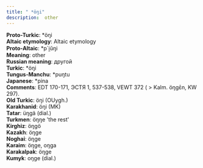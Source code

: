 ```yaml
---
title: " *öŋi"
description:  other
---
```


<strong>Proto-Turkic</strong>:  *öŋi<br>
<strong>Altaic etymology</strong>:  Altaic etymology<br>
<strong> Proto-Altaic</strong>:  *p`i̯ŭŋi<br>
<strong>Meaning</strong>:  other<br>
<strong>Russian meaning</strong>:  другой<br>
<strong>Turkic</strong>:  *öŋi<br>
<strong>Tungus-Manchu</strong>:  *puŋtu<br>
<strong>Japanese</strong>:  *pina<br>
<strong>Comments</strong>:  EDT 170-171, ЭСТЯ 1, 537-538, VEWT 372 ( > Kalm. öŋgɛ̄n, KW 297).<br>
<strong>Old Turkic</strong>:  öŋi (OUygh.)<br>
<strong>Karakhanid</strong>:  öŋi (MK)<br>
<strong>Tatar</strong>:  üŋgä (dial.)<br>
<strong>Turkmen</strong>:  öŋŋe 'the rest'<br>
<strong>Kirghiz</strong>:  öŋgö<br>
<strong>Kazakh</strong>:  öŋge<br>
<strong>Noghai</strong>:  öŋge<br>
<strong>Karaim</strong>:  öŋge, oŋga<br>
<strong>Karakalpak</strong>:  öŋge<br>
<strong>Kumyk</strong>:  oŋge (dial.)<br>


